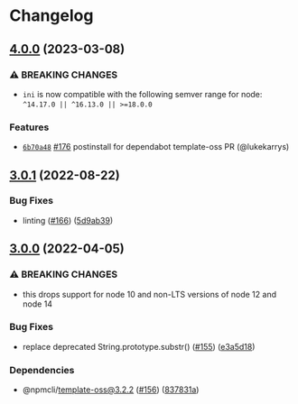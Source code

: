 # Changelog

## [4.0.0](https://github.com/npm/ini/compare/v3.0.1...v4.0.0) (2023-03-08)

### ⚠️ BREAKING CHANGES

* `ini` is now compatible with the following semver range for node: `^14.17.0 || ^16.13.0 || >=18.0.0`

### Features

* [`6b70a48`](https://github.com/npm/ini/commit/6b70a480a47cac47b2da4ec40aba6b9b4bb77608) [#176](https://github.com/npm/ini/pull/176) postinstall for dependabot template-oss PR (@lukekarrys)

## [3.0.1](https://github.com/npm/ini/compare/v3.0.0...v3.0.1) (2022-08-22)


### Bug Fixes

* linting ([#166](https://github.com/npm/ini/issues/166)) ([5d9ab39](https://github.com/npm/ini/commit/5d9ab392643a93358e1d7595e8efb3d6d97d1181))

## [3.0.0](https://github.com/npm/ini/compare/v2.0.1...v3.0.0) (2022-04-05)


### ⚠ BREAKING CHANGES

* this drops support for node 10 and non-LTS versions of node 12 and node 14

### Bug Fixes

* replace deprecated String.prototype.substr() ([#155](https://github.com/npm/ini/issues/155)) ([e3a5d18](https://github.com/npm/ini/commit/e3a5d183269744f6b590c1a9916ef151de09bf64))


### Dependencies

* @npmcli/template-oss@3.2.2 ([#156](https://github.com/npm/ini/issues/156)) ([837831a](https://github.com/npm/ini/commit/837831a44ba1f04f62a9d0b369525a4f8d8116e9))

